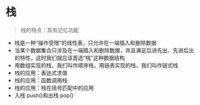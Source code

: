 # 栈

> 栈的特点：具有记忆功能

- 栈是一种“操作受限”的线性表，只允许在一端插入和删除数据
- 当某个数据集合只涉及在一端插入和删除数据，并且满足后进先出、先进后出的特性，这时我们就应该首选“栈”这种数据结构
- 用数组实现的栈，我们叫作顺序栈，用链表实现的栈，我们叫作链式栈
- 栈的应用：表达式求值
- 栈的应用：函数调用栈
- 栈的应用：栈在括号匹配中的应用
- 入栈 push()和出栈 pop()
